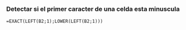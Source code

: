 ### Detectar si el primer caracter de una celda esta minuscula
~~~
=EXACT(LEFT(B2;1);LOWER(LEFT(B2;1)))
~~~
